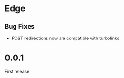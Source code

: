 # Edge

## Bug Fixes
* POST redirections now are compatible with turbolinks


# 0.0.1

First release